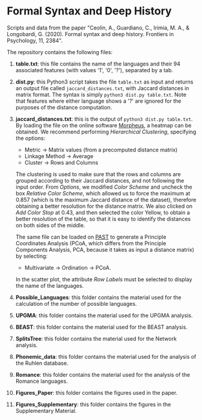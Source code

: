 # Formal Syntax and Deep History
Scripts and data from the paper "Ceolin, A., Guardiano, C., Irimia, M. A., & Longobardi, G. (2020). Formal syntax and deep history. Frontiers in Psychology, 11, 2384". 

The repository contains the following files:

1. **table.txt**: this file contains the name of the languages and their 94 associated features (with values '1', '0', '?'), separated by a tab. 

2. **dist.py**: this Python3 script takes the file ```table.txt``` as input and returns an output file called ```jaccard_distances.txt```, with Jaccard distances in matrix format. The syntax is simply ```python3 dist.py table.txt```. Note that features where either language shows a '?' are ignored for the purposes of the distance computation.

3. **jaccard_distances.txt**: this is the output of ```python3 dist.py table.txt```. By loading the file on the online software [Morpheus](https://software.broadinstitute.org/morpheus), a heatmap can be obtained. We recommend performing *Hierarchical Clustering*, specifying the options:

     - Metric -> Matrix values (from a precomputed distance matrix)
     - Linkage Method -> Average
     - Cluster -> Rows and Columns

     The clustering is used to make sure that the rows and columns are grouped according to their Jaccard distances, and not following the input order. From *Options*, we modified *Color Scheme* and uncheck the box *Relative Color Scheme*, which allowed us to force the maximum at 0.857 (which is the maximum Jaccard distance of the dataset), therefore obtaining a better resolution for the distance matrix. We also clicked on *Add Color Stop* at 0.43, and then selected the color Yellow, to obtain a better resolution of the table, so that it is easy to identify the distances on both sides of the middle.  
     
     The same file can be loaded on [PAST](https://www.nhm.uio.no/english/research/infrastructure/past/) to generate a Principle Coordinates Analysis (PCoA, which differs from the Principle Components Analysis, PCA, because it takes as input a distance matrix) by selecting:

     - Multivariate -> Ordination -> PCoA. 

     In the scatter plot, the attribute *Row Labels* must be selected to display the name of the languages.

4. **Possible_Languages**: this folder contains the material used for the calculation of the number of possible languages.

5. **UPGMA**: this folder contains the material used for the UPGMA analysis.

6. **BEAST**: this folder contains the material used for the BEAST analysis.

7. **SplitsTree**: this folder contains the material used for the Network analysis.

8. **Phonemic_data**: this folder contains the material used for the analysis of the Ruhlen database.

9. **Romance**: this folder contains the material used for the analysis of the Romance languages.

10. **Figures_Paper**: this folder contains the figures used in the paper.

11. **Figures_Supplementary**: this folder contains the figures in the Supplementary Material.




